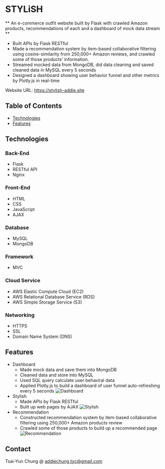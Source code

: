 # STYLiSH
** An e-commerce outfit website built by Flask with crawled Amazon products, recommendations of each and a dashboard of mock data stream **
* Built APIs by Flask RESTful
* Made a recommendation system by item-based collaborative filtering using cosine-similarity from 250,000+ Amazon reviews, and crawled some of those products’ information.
* Streamed mocked data from MongoDB, did data cleaning and saved cleaned data in MySQL every 5 seconds
* Designed a dashboard showing user behavior funnel and other metrics by Plotly.js in real-time

Website URL: https://stylish-addie.site

## Table of Contents
  * [Technologies](#technologies)
  * [Features](#features)

## Technologies

### Back-End
* Flask
* RESTful API
* Nginx

### Front-End
* HTML
* CSS
* JavaScript
* AJAX

### Database
* MySQL
* MongoDB

### Framework
* MVC
  
### Cloud Service
* AWS Elastic Compute Cloud (EC2)
* AWS Relational Database Service (RDS)
* AWS Simple Storage Service (S3)

### Networking
* HTTPS
* SSL
* Domain Name System (DNS)

## Features
* Dashboard
    - Made mock data and save them into MongoDB
    - Cleaned data and store into MySQL
    - Used SQL query calculate user behaviral data
    - Applied Plotly.js to build a dashboard of user funnel auto-refreshing every 5 seconds
![Dashboard](https://aws-bucket-addie.s3.ap-northeast-1.amazonaws.com/smartphone/dashboard.png)
* Stylish
    - Made APIs by Flask RESTful
    - Bulit up web pages by AJAX
![Stylish](https://aws-bucket-addie.s3.ap-northeast-1.amazonaws.com/smartphone/stylish.png)
* Recommendation
    - Constructed recommendation system by item-based collaborative filtering using 250,000+ Amazon products review
    - Crawled some of those products to build up a recommended page
![Recommendation](https://aws-bucket-addie.s3.ap-northeast-1.amazonaws.com/smartphone/recommendation.png)

## Contact
Tsai-Yun Chung @ addiechung.tyc@gmail.com